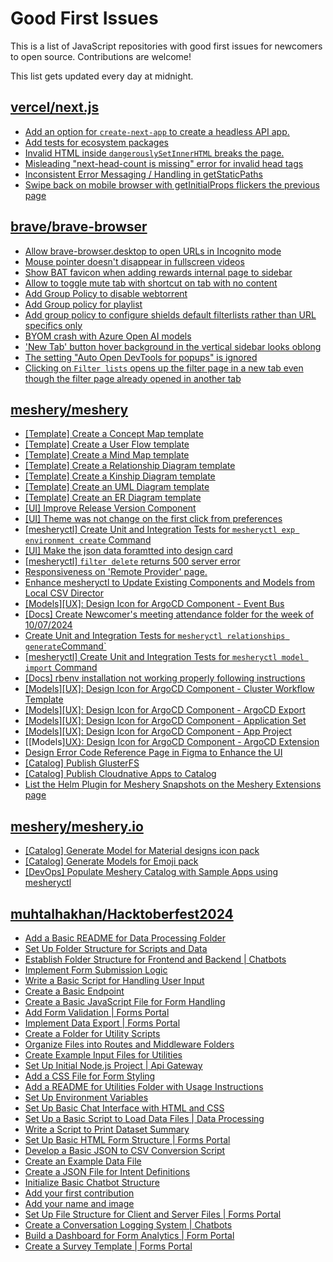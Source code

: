 # Good First Issues

This is a list of JavaScript repositories with good first issues for newcomers to open source. Contributions are welcome!

This list gets updated every day at midnight.

## [vercel/next.js](https://github.com/vercel/next.js)

- [Add an option for `create-next-app` to create a headless API app.](https://github.com/vercel/next.js/issues/68118)
- [Add tests for ecosystem packages](https://github.com/vercel/next.js/issues/31690)
- [Invalid HTML inside `dangerouslySetInnerHTML` breaks the page.](https://github.com/vercel/next.js/issues/14797)
- [Misleading "next-head-count is missing" error for invalid head tags](https://github.com/vercel/next.js/issues/20924)
- [Inconsistent Error Messaging / Handling in getStaticPaths](https://github.com/vercel/next.js/issues/41281)
- [Swipe back on mobile browser with getInitialProps flickers the previous page](https://github.com/vercel/next.js/issues/10465)

## [brave/brave-browser](https://github.com/brave/brave-browser)

- [Allow brave-browser.desktop to open URLs in Incognito mode](https://github.com/brave/brave-browser/issues/41667)
- [Mouse pointer doesn't disappear in fullscreen videos](https://github.com/brave/brave-browser/issues/17292)
- [Show BAT favicon when adding rewards internal page to sidebar](https://github.com/brave/brave-browser/issues/41617)
- [Allow to toggle mute tab with shortcut on tab with no content](https://github.com/brave/brave-browser/issues/40016)
- [Add Group Policy to disable webtorrent](https://github.com/brave/brave-browser/issues/41427)
- [Add Group policy for playlist](https://github.com/brave/brave-browser/issues/41428)
- [Add group policy to configure shields default filterlists rather than URL specifics only](https://github.com/brave/brave-browser/issues/41429)
- [BYOM crash with Azure Open AI models](https://github.com/brave/brave-browser/issues/40902)
- ['New Tab' button hover background in the vertical sidebar looks oblong](https://github.com/brave/brave-browser/issues/40323)
- [The setting "Auto Open DevTools for popups" is ignored](https://github.com/brave/brave-browser/issues/39597)
- [Clicking on `Filter lists` opens up the filter page in a new tab even though the filter page already opened in another tab](https://github.com/brave/brave-browser/issues/24120)

## [meshery/meshery](https://github.com/meshery/meshery)

- [[Template] Create a Concept Map template](https://github.com/meshery/meshery/issues/12454)
- [[Template] Create a User Flow template](https://github.com/meshery/meshery/issues/12456)
- [[Template] Create a Mind Map template](https://github.com/meshery/meshery/issues/12455)
- [[Template] Create a Relationship Diagram template ](https://github.com/meshery/meshery/issues/12453)
- [[Template] Create a Kinship Diagram template](https://github.com/meshery/meshery/issues/12452)
- [[Template] Create an UML Diagram template](https://github.com/meshery/meshery/issues/12451)
- [[Template] Create an ER Diagram template](https://github.com/meshery/meshery/issues/12450)
- [[UI] Improve Release Version Component](https://github.com/meshery/meshery/issues/9569)
- [[UI] Theme was not change on the first click from preferences](https://github.com/meshery/meshery/issues/12218)
- [[mesheryctl] Create Unit and Integration Tests for `mesheryctl exp environment create` Command](https://github.com/meshery/meshery/issues/12138)
- [[UI] Make the json data foramtted into design card](https://github.com/meshery/meshery/issues/12220)
- [[mesheryctl] `filter delete` returns 500 server error](https://github.com/meshery/meshery/issues/11318)
- [Responsiveness on 'Remote Provider' page.](https://github.com/meshery/meshery/issues/10743)
- [Enhance mesheryctl to Update Existing Components and Models from Local CSV Director](https://github.com/meshery/meshery/issues/12134)
- [[Models][UX]: Design Icon for ArgoCD Component - Event Bus](https://github.com/meshery/meshery/issues/10297)
- [[Docs] Create Newcomer's meeting attendance folder for the week of 10/07/2024](https://github.com/meshery/meshery/issues/12012)
- [Create Unit and Integration Tests for `mesheryctl relationships generate`Command`](https://github.com/meshery/meshery/issues/12135)
- [[mesheryctl] Create Unit and Integration Tests for `mesheryctl model import` Command](https://github.com/meshery/meshery/issues/12137)
- [[Docs] rbenv installation not working properly following instructions](https://github.com/meshery/meshery/issues/12230)
- [[Models][UX]: Design Icon for ArgoCD Component - Cluster Workflow Template](https://github.com/meshery/meshery/issues/10295)
- [[Models][UX]: Design Icon for ArgoCD Component - ArgoCD Export](https://github.com/meshery/meshery/issues/10294)
- [[Models][UX]: Design Icon for ArgoCD Component - Application Set](https://github.com/meshery/meshery/issues/10292)
- [[Models][UX]: Design Icon for ArgoCD Component - App Project ](https://github.com/meshery/meshery/issues/10291)
- [[Models][UX}: Design Icon for ArgoCD Component - ArgoCD Extension](https://github.com/meshery/meshery/issues/10290)
- [Design Error Code Reference Page in Figma to Enhance the UI ](https://github.com/meshery/meshery/issues/8995)
- [[Catalog] Publish GlusterFS](https://github.com/meshery/meshery/issues/9286)
- [[Catalog] Publish Cloudnative Apps to Catalog](https://github.com/meshery/meshery/issues/12111)
- [List the Helm Plugin for Meshery Snapshots on the Meshery Extensions page](https://github.com/meshery/meshery/issues/11866)

## [meshery/meshery.io](https://github.com/meshery/meshery.io)

- [[Catalog] Generate Model for Material designs icon pack](https://github.com/meshery/meshery.io/issues/1912)
- [[Catalog] Generate Models for Emoji pack](https://github.com/meshery/meshery.io/issues/1910)
- [[DevOps] Populate Meshery Catalog with Sample Apps using mesheryctl](https://github.com/meshery/meshery.io/issues/1650)

## [muhtalhakhan/Hacktoberfest2024](https://github.com/muhtalhakhan/Hacktoberfest2024)

- [Add a Basic README for Data Processing Folder](https://github.com/muhtalhakhan/Hacktoberfest2024/issues/22)
- [Set Up Folder Structure for Scripts and Data](https://github.com/muhtalhakhan/Hacktoberfest2024/issues/21)
- [Establish Folder Structure for Frontend and Backend | Chatbots](https://github.com/muhtalhakhan/Hacktoberfest2024/issues/17)
- [Implement Form Submission Logic](https://github.com/muhtalhakhan/Hacktoberfest2024/issues/11)
- [Write a Basic Script for Handling User Input](https://github.com/muhtalhakhan/Hacktoberfest2024/issues/16)
- [Create a Basic Endpoint](https://github.com/muhtalhakhan/Hacktoberfest2024/issues/24)
- [Create a Basic JavaScript File for Form Handling](https://github.com/muhtalhakhan/Hacktoberfest2024/issues/9)
- [Add Form Validation | Forms Portal](https://github.com/muhtalhakhan/Hacktoberfest2024/issues/3)
- [Implement Data Export | Forms Portal](https://github.com/muhtalhakhan/Hacktoberfest2024/issues/2)
- [Create a Folder for Utility Scripts](https://github.com/muhtalhakhan/Hacktoberfest2024/issues/28)
- [Organize Files into Routes and Middleware Folders](https://github.com/muhtalhakhan/Hacktoberfest2024/issues/25)
- [Create Example Input Files for Utilities](https://github.com/muhtalhakhan/Hacktoberfest2024/issues/30)
- [Set Up Initial Node.js Project | Api Gateway](https://github.com/muhtalhakhan/Hacktoberfest2024/issues/23)
- [Add a CSS File for Form Styling](https://github.com/muhtalhakhan/Hacktoberfest2024/issues/10)
- [Add a README for Utilities Folder with Usage Instructions](https://github.com/muhtalhakhan/Hacktoberfest2024/issues/31)
- [Set Up Environment Variables](https://github.com/muhtalhakhan/Hacktoberfest2024/issues/27)
- [Set Up Basic Chat Interface with HTML and CSS](https://github.com/muhtalhakhan/Hacktoberfest2024/issues/14)
- [Set Up a Basic Script to Load Data Files | Data Processing](https://github.com/muhtalhakhan/Hacktoberfest2024/issues/18)
- [Write a Script to Print Dataset Summary](https://github.com/muhtalhakhan/Hacktoberfest2024/issues/20)
- [Set Up Basic HTML Form Structure | Forms Portal](https://github.com/muhtalhakhan/Hacktoberfest2024/issues/8)
- [Develop a Basic JSON to CSV Conversion Script](https://github.com/muhtalhakhan/Hacktoberfest2024/issues/29)
- [Create an Example Data File](https://github.com/muhtalhakhan/Hacktoberfest2024/issues/19)
- [Create a JSON File for Intent Definitions](https://github.com/muhtalhakhan/Hacktoberfest2024/issues/15)
- [Initialize Basic Chatbot Structure](https://github.com/muhtalhakhan/Hacktoberfest2024/issues/13)
- [Add your first contribution](https://github.com/muhtalhakhan/Hacktoberfest2024/issues/5)
- [Add your name and image](https://github.com/muhtalhakhan/Hacktoberfest2024/issues/6)
- [Set Up File Structure for Client and Server Files | Forms Portal](https://github.com/muhtalhakhan/Hacktoberfest2024/issues/12)
- [Create a Conversation Logging System | Chatbots](https://github.com/muhtalhakhan/Hacktoberfest2024/issues/7)
- [Build a Dashboard for Form Analytics | Form Portal](https://github.com/muhtalhakhan/Hacktoberfest2024/issues/4)
- [Create a Survey Template | Forms Portal](https://github.com/muhtalhakhan/Hacktoberfest2024/issues/1)


